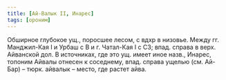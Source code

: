 ```yaml
---
title: [Ай-Валык II, Инарес]
tags: [ороним]
---
```


Обширное глубокое ущ., поросшее лесом, с вдхр в низовье. Между гг. Манджил-Кая I
и Урбаш с В и г. Чатал-Кая I с СЗ; впад. справа в верх. Айванской дол. В
источниках, где это ущ. имеет иное назв., Инарес, топоним Айвалы отнесен к
соседнему, впад. справа ущелью (см. Ай-Бар) – тюрк. айвалык – место, где растет
айва.
